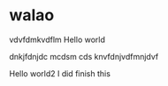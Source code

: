 # walao

vdvfdmkvdflm
Hello world

dnkjfdnjdc mcdsm cds
knvfdnjvdfmnjdvf

Hello world2
I did finish this
